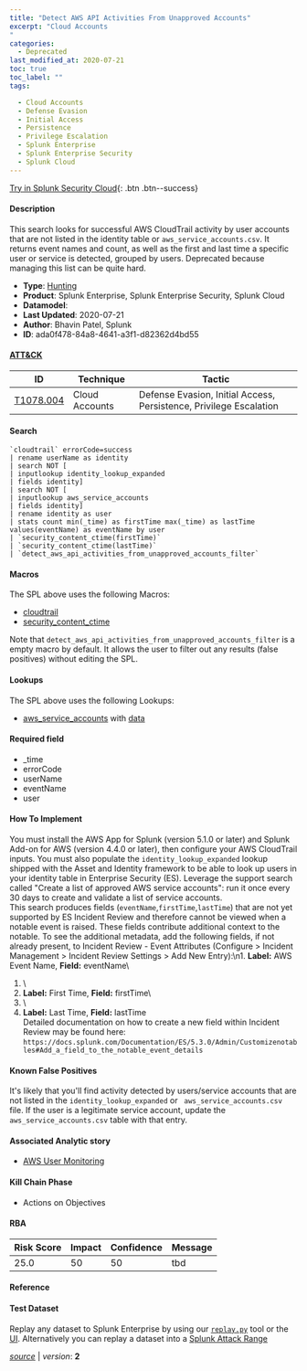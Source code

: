 ```yaml
---
title: "Detect AWS API Activities From Unapproved Accounts"
excerpt: "Cloud Accounts
"
categories:
  - Deprecated
last_modified_at: 2020-07-21
toc: true
toc_label: ""
tags:

  - Cloud Accounts
  - Defense Evasion
  - Initial Access
  - Persistence
  - Privilege Escalation
  - Splunk Enterprise
  - Splunk Enterprise Security
  - Splunk Cloud
---
```




[Try in Splunk Security Cloud](https://www.splunk.com/en_us/cyber-security.html){: .btn .btn--success}

#### Description

This search looks for successful AWS CloudTrail activity by user accounts that are not listed in the identity table or `aws_service_accounts.csv`. It returns event names and count, as well as the first and last time a specific user or service is detected, grouped by users. Deprecated because managing this list can be quite hard.

- **Type**: [Hunting](https://github.com/splunk/security_content/wiki/object-Analytic-Types)
- **Product**: Splunk Enterprise, Splunk Enterprise Security, Splunk Cloud
- **Datamodel**: 
- **Last Updated**: 2020-07-21
- **Author**: Bhavin Patel, Splunk
- **ID**: ada0f478-84a8-4641-a3f1-d82362d4bd55


#### [ATT&CK](https://attack.mitre.org/)

| ID             | Technique        |  Tactic             |
| -------------- | ---------------- |-------------------- |
| [T1078.004](https://attack.mitre.org/techniques/T1078/004/) | Cloud Accounts | Defense Evasion, Initial Access, Persistence, Privilege Escalation |

#### Search

```
`cloudtrail` errorCode=success 
| rename userName as identity 
| search NOT [
| inputlookup identity_lookup_expanded 
| fields identity] 
| search NOT [
| inputlookup aws_service_accounts 
| fields identity] 
| rename identity as user 
| stats count min(_time) as firstTime max(_time) as lastTime values(eventName) as eventName by user 
| `security_content_ctime(firstTime)` 
| `security_content_ctime(lastTime)` 
| `detect_aws_api_activities_from_unapproved_accounts_filter`
```

#### Macros
The SPL above uses the following Macros:
* [cloudtrail](https://github.com/splunk/security_content/blob/develop/macros/cloudtrail.yml)
* [security_content_ctime](https://github.com/splunk/security_content/blob/develop/macros/security_content_ctime.yml)

Note that `detect_aws_api_activities_from_unapproved_accounts_filter` is a empty macro by default. It allows the user to filter out any results (false positives) without editing the SPL.

#### Lookups
The SPL above uses the following Lookups:

* [aws_service_accounts](https://github.com/splunk/security_content/blob/develop/lookups/aws_service_accounts.yml) with [data](https://github.com/splunk/security_content/tree/develop/lookups/aws_service_accounts.csv)

#### Required field
* _time
* errorCode
* userName
* eventName
* user


#### How To Implement
You must install the AWS App for Splunk (version 5.1.0 or later) and Splunk Add-on for AWS (version 4.4.0 or later), then configure your AWS CloudTrail inputs. You must also populate the `identity_lookup_expanded` lookup shipped with the Asset and Identity framework to be able to look up users in your identity table in Enterprise Security (ES). Leverage the support search called "Create a list of approved AWS service accounts": run it once every 30 days to create and validate a list of service accounts.\
This search produces fields (`eventName`,`firstTime`,`lastTime`) that are not yet supported by ES Incident Review and therefore cannot be viewed when a notable event is raised. These fields contribute additional context to the notable. To see the additional metadata, add the following fields, if not already present, to Incident Review - Event Attributes (Configure > Incident Management > Incident Review Settings > Add New Entry):\\n1. **Label:** AWS Event Name, **Field:** eventName\
1. \
1. **Label:** First Time, **Field:** firstTime\
1. \
1. **Label:** Last Time, **Field:** lastTime\
Detailed documentation on how to create a new field within Incident Review may be found here: `https://docs.splunk.com/Documentation/ES/5.3.0/Admin/Customizenotables#Add_a_field_to_the_notable_event_details`

#### Known False Positives
It's likely that you'll find activity detected by users/service accounts that are not listed in the `identity_lookup_expanded` or ` aws_service_accounts.csv` file. If the user is a legitimate service account, update the `aws_service_accounts.csv` table with that entry.

#### Associated Analytic story
* [AWS User Monitoring](/stories/aws_user_monitoring)


#### Kill Chain Phase
* Actions on Objectives



#### RBA

| Risk Score  | Impact      | Confidence   | Message      |
| ----------- | ----------- |--------------|--------------|
| 25.0 | 50 | 50 | tbd |




#### Reference


#### Test Dataset
Replay any dataset to Splunk Enterprise by using our [`replay.py`](https://github.com/splunk/attack_data#using-replaypy) tool or the [UI](https://github.com/splunk/attack_data#using-ui).
Alternatively you can replay a dataset into a [Splunk Attack Range](https://github.com/splunk/attack_range#replay-dumps-into-attack-range-splunk-server)



[*source*](https://github.com/splunk/security_content/tree/develop/detections/deprecated/detect_aws_api_activities_from_unapproved_accounts.yml) \| *version*: **2**